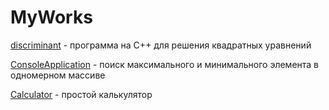 # MyWorks

<a href=https://github.com/AbsGosha/MyWorks/blob/main/discriminant.cpp> discriminant</a> - программа на C++ для решения квадратных уравнений

<a href=https://github.com/AbsGosha/MyWorks/blob/main/ConsoleApplication1.cpp> ConsoleApplication</a> - поиск максимального и минимального элемента в одномерном массиве

<a href=https://github.com/AbsGosha/MyWorks/blob/main/Calculator.cpp> Calculator</a> - простой калькулятор
